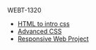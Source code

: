WEBT-1320

<ul>
    <li><a href="HTML5_to_intro_css/index.html" target=_blank>HTML to intro css</a></li>
    <li><a href="avd_css/index.html" target=_blank>Advanced CSS</a></li>
    <li><a href="responsive/index.html" target=_blank>Responsive Web Project</a></li>
</ul>

